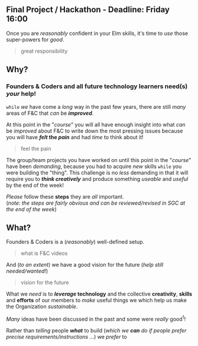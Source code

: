 ## Final Project / Hackathon - Deadline: Friday 16:00

Once you are _reasonably_ confident in your Elm skills,
it's time to _use_ those super-powers for _good_.

> great responsibility

## Why?

### Founders & Coders and all future technology learners need(s) _your_ help!

`while` _we_ have come a _long_ way in the past few years,
there are still _many_ areas of F&C that _can_ be ***improved***.

At this point in the "_course_" you will all have enough insight into what
_can_ be _improved_ about F&C to write down the most pressing issues
because you will have **_felt_ the _pain_** and had _time_ to think about it!

> feel the pain

The group/team projects you have worked on until this point in the "_course_"
have been _demanding_, because you had to acquire _new_ skills `while` you
were building the "thing". This challenge is no _less_ demanding in that it
will require you to ***think creatively*** and produce something _useable_
and _useful_ by the end of the week!

_Please_ follow these **steps** they are _all_ important. <br />
(_note: the steps are fairly obvious and can be reviewed/revised in
  SGC at the end of the week_)

## What?

Founders & Coders is a (_reasonably_) well-defined setup.

> what is F&C videos

And (_to an extent_) we have a good vision for the future (_help still needed/wanted!_)

> vision for the future

What we _need_ is to **_leverage_ technology**
and the collective **creativity**, **skills** and **efforts**
of our members to _make_ useful things we which help
us make the Organization _sustainable_.

_Many_ ideas have been discussed in the past and some were _really_ good<sup>1</sup>!

Rather than _telling_ people ***what*** to build (_which we **can** do if people prefer precise requirements/instructions ..._) we _prefer_ to
